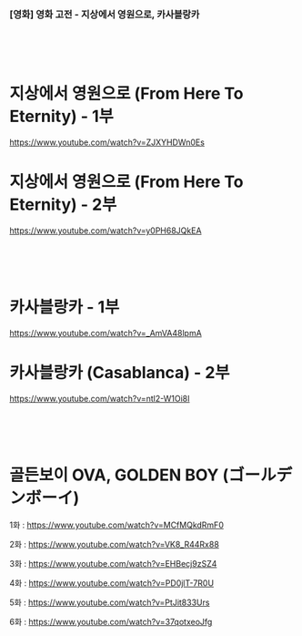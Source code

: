 ### [영화] 영화 고전 - 지상에서 영원으로, 카사블랑카

<br><br><br>


# 지상에서 영원으로 (From Here To Eternity) - 1부

https://www.youtube.com/watch?v=ZJXYHDWn0Es

# 지상에서 영원으로 (From Here To Eternity) - 2부

 https://www.youtube.com/watch?v=y0PH68JQkEA


<br><br><br>



# 카사블랑카 - 1부
https://www.youtube.com/watch?v=_AmVA48lpmA

# 카사블랑카 (Casablanca) - 2부
https://www.youtube.com/watch?v=ntl2-W1Oi8I


<br><br><br>


# 골든보이 OVA, GOLDEN BOY (ゴールデンボーイ)

1화 : https://www.youtube.com/watch?v=MCfMQkdRmF0

2화 : https://www.youtube.com/watch?v=VK8_R44Rx88

3화 : https://www.youtube.com/watch?v=EHBecj9zSZ4

4화 : https://www.youtube.com/watch?v=PD0jlT-7R0U

5화 : https://www.youtube.com/watch?v=PtJit833Urs

6화 : https://www.youtube.com/watch?v=37qotxeoJfg
